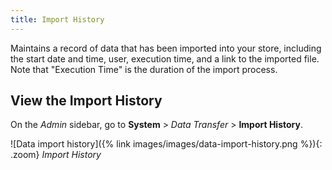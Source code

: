 ```yaml
---
title: Import History
---
```


Maintains a record of data that has been imported into your store, including the start date and time, user, execution time, and a link to the imported file.
Note that "Execution Time" is the duration of the import process.

## View the Import History

On the _Admin_ sidebar, go to **System** > _Data Transfer_ > **Import History**.

![Data import history]({% link images/images/data-import-history.png %}){: .zoom}
_Import History_
